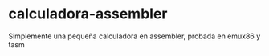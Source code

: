 # calculadora-assembler

Simplemente una pequeña calculadora en assembler, probada en emux86 y tasm
